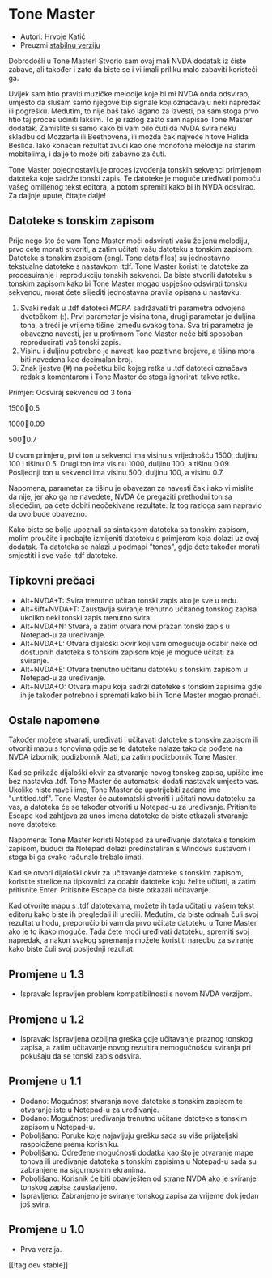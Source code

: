 # Tone Master #

* Autori: Hrvoje Katić
* Preuzmi [stabilnu verziju][1]

Dobrodošli u Tone Master! Stvorio sam ovaj mali NVDA dodatak iz čiste
zabave, ali također i zato da biste se i vi imali priliku malo zabaviti
koristeći ga.

Uvijek sam htio praviti muzičke melodije koje bi mi NVDA onda odsvirao,
umjesto da slušam samo njegove bip signale koji označavaju neki napredak ili
pogrešku. Međutim, to nije baš tako lagano za izvesti, pa sam stoga prvo
htio taj proces učiniti lakšim. To je razlog zašto sam napisao Tone Master
dodatak. Zamislite si samo kako bi vam bilo čuti da NVDA svira neku skladbu
od Mozzarta ili Beethovena, ili možda čak najveće hitove Halida
Bešlića. Iako konačan rezultat zvuči kao one monofone melodije na starim
mobitelima, i dalje to može biti zabavno za čuti.

Tone Master pojednostavljuje proces izvođenja tonskih sekvenci primjenom
datoteka koje sadrže tonski zapis. Te datoteke je moguće uređivati pomoću
vašeg omiljenog tekst editora, a potom spremiti kako bi ih NVDA odsvirao. Za
daljnje upute, čitajte dalje!

## Datoteke s tonskim zapisom

Prije nego što će vam Tone Master moći odsvirati vašu željenu melodiju, prvo
ćete morati stvoriti, a zatim učitati vašu datoteku s tonskim
zapisom. Datoteke s tonskim zapisom (engl. Tone data files) su jednostavno
tekstualne datoteke s nastavkom .tdf. Tone Master koristi te datoteke za
procesuiranje i reprodukciju tonskih sekvenci. Da biste stvorili datoteku s
tonskim zapisom kako bi Tone Master mogao uspješno odsvirati tonsku
sekvencu, morat ćete slijediti jednostavna pravila opisana u nastavku.

1. Svaki redak u .tdf datoteci *MORA* sadržavati tri parametra odvojena
   dvotočkom (:). Prvi parametar je visina tona, drugi parametar je duljina
   tona, a treći je vrijeme tišine između svakog tona. Sva tri parametra je
   obavezno navesti, jer u protivnom Tone Master neće biti sposoban
   reproducirati vaš tonski zapis.
2. Visinu i duljinu potrebno je navesti kao pozitivne brojeve, a tišina mora
   biti navedena kao decimalan broj.
3. Znak ljestve (#) na početku bilo kojeg retka u .tdf datoteci označava
   redak s komentarom i Tone Master će stoga ignorirati takve retke.

Primjer: Odsviraj sekvencu od 3 tona

1500:100:0.5

1000:100:0.09

500:100:0.7

U ovom primjeru, prvi ton u sekvenci ima visinu s vrijednošću 1500, duljinu
100 i tišinu 0.5. Drugi ton ima visinu 1000, duljinu 100, a tišinu
0.09. Posljednji ton u sekvenci ima visinu 500, duljinu 100, a visinu 0.7.

Napomena, parametar za tišinu je obavezan za navesti čak i ako vi mislite da
nije, jer ako ga ne navedete, NVDA će pregaziti prethodni ton sa sljedećim,
pa ćete dobiti neočekivane rezultate. Iz tog razloga sam napravio da ovo
bude obavezno.

Kako biste se bolje upoznali sa sintaksom datoteka sa tonskim zapisom, molim
proučite i probajte izmijeniti datoteku s primjerom koja dolazi uz ovaj
dodatak. Ta datoteka se nalazi u podmapi "tones", gdje ćete također morati
smjestiti i sve vaše .tdf datoteke.

## Tipkovni prečaci

* Alt+NVDA+T: Svira trenutno učitan tonski zapis ako je sve u redu.
* Alt+šift+NVDA+T: Zaustavlja sviranje trenutno učitanog tonskog zapisa
  ukoliko neki tonski zapis trenutno svira.
* Alt+NVDA+N: Stvara, a zatim otvara novi prazan tonski zapis u Notepad-u za
  uređivanje.
* Alt+NVDA+L: Otvara dijaloški okvir koji vam omogućuje odabir neke od
  dostupnih datoteka s tonskim zapisom koje je moguće učitati za sviranje.
* Alt+NVDA+E: Otvara trenutno učitanu datoteku s tonskim zapisom u Notepad-u
  za uređivanje.
* Alt+NVDA+O: Otvara mapu koja sadrži datoteke s tonskim zapisima gdje ih je
  također potrebno i spremati kako bi ih Tone Master mogao pronaći.

## Ostale napomene

Također možete stvarati, uređivati i učitavati datoteke s tonskim zapisom
ili otvoriti mapu s tonovima gdje se te datoteke nalaze tako da pođete na
NVDA izbornik, podizbornik Alati, pa zatim podizbornik Tone Master.

Kad se prikaže dijaloški okvir za stvaranje novog tonskog zapisa, upišite
ime bez nastavka .tdf. Tone Master će automatski dodati nastavak umjesto
vas. Ukoliko niste naveli ime, Tone Master će upotrijebiti zadano ime
"untitled.tdf". Tone Master će automatski stvoriti i učitati novu datoteku
za vas, a datoteka će se također otvoriti u Notepad-u za
uređivanje. Pritisnite Escape kod zahtjeva za unos imena datoteke da biste
otkazali stvaranje nove datoteke.

Napomena: Tone Master koristi Notepad za uređivanje datoteka s tonskim
zapisom, budući da Notepad dolazi predinstaliran s Windows sustavom i stoga
bi ga svako računalo trebalo imati.

Kad se otvori dijaloški okvir za učitavanje datoteke s tonskim zapisom,
koristite strelice na tipkovnici za odabir datoteke koju želite učitati, a
zatim pritisnite Enter. Pritisnite Escape da biste otkazali učitavanje.

Kad otvorite mapu s .tdf datotekama, možete ih tada učitati u vašem tekst
editoru kako biste ih pregledali ili uredili. Međutim, da biste odmah čuli
svoj rezultat u hodu, preporučio bi vam da prvo učitate datoteku u Tone
Master ako je to ikako moguće. Tada ćete moći uređivati datoteku, spremiti
svoj napredak, a nakon svakog spremanja možete koristiti naredbu za sviranje
kako biste čuli svoj posljednji rezultat.

## Promjene u 1.3

* Ispravak: Ispravljen problem kompatibilnosti s novom NVDA verzijom.

## Promjene u 1.2

* Ispravak: Ispravljena ozbiljna greška gdje učitavanje praznog tonskog
  zapisa, a zatim učitavanje novog rezultira nemogućnošću sviranja pri
  pokušaju da se tonski zapis odsvira.

## Promjene u 1.1

* Dodano: Mogućnost stvaranja nove datoteke s tonskim zapisom te otvaranje
  iste u Notepad-u za uređivanje.
* Dodano: Mogućnost uređivanja trenutno učitane datoteke s tonskim zapisom u
  Notepad-u.
* Poboljšano: Poruke koje najavljuju grešku sada su više prijateljski
  raspoložene prema korisniku.
* Poboljšano: Određene mogućnosti dodatka kao što je otvaranje mape tonova
  ili uređivanje datoteka s tonskim zapisima u Notepad-u sada su zabranjene
  na sigurnosnim ekranima.
* Poboljšano: Korisnik će biti obaviješten od strane NVDA ako je sviranje
  tonskog zapisa zaustavljeno.
* Ispravljeno: Zabranjeno je sviranje tonskog zapisa za vrijeme dok jedan
  još svira.

## Promjene u 1.0

* Prva verzija.

[[!tag dev stable]]

[1]: https://addons.nvda-project.org/files/get.php?file=tmast
